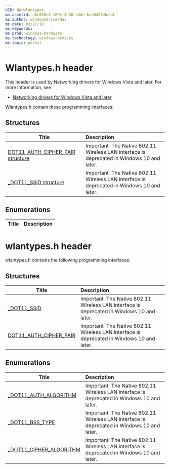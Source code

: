 ```yaml
---
UID: NA:wlantypes
ms.assetid: a8c636e3-169e-3e30-bdde-bae849febabd
ms.author: windowsdriverdev
ms.date: 02/27/18
ms.keywords: 
ms.prod: windows-hardware
ms.technology: windows-devices
ms.topic: portal
---
```


# Wlantypes.h header



This header is used by Networking drivers for Windows Vista and later. For more information, see
- [Networking drivers for Windows Vista and later](../_netvista/index.md)

Wlantypes.h contain these programming interfaces:


## Structures

| Title   | Description   |
| ---- |:---- |
| [DOT11_AUTH_CIPHER_PAIR structure](ns-wlantypes-dot11_auth_cipher_pair.md) | Important  The Native 802.11 Wireless LAN interface is deprecated in Windows 10 and later. |
| [_DOT11_SSID structure](ns-wlantypes-_dot11_ssid.md) | Important  The Native 802.11 Wireless LAN interface is deprecated in Windows 10 and later. |

## Enumerations

| Title   | Description   |
| ---- |:----

# wlantypes.h header



wlantypes.h contains the following programming interfaces:







## Structures
| Title | Description |
| ---- |:---- |
| [_DOT11_SSID](ns-wlantypes-_dot11_ssid.md) | Important  The Native 802.11 Wireless LAN interface is deprecated in Windows 10 and later. |
| [DOT11_AUTH_CIPHER_PAIR](ns-wlantypes-dot11_auth_cipher_pair.md) | Important  The Native 802.11 Wireless LAN interface is deprecated in Windows 10 and later. |


## Enumerations
| Title | Description |
| ---- |:---- |
| [_DOT11_AUTH_ALGORITHM](ne-wlantypes-_dot11_auth_algorithm.md) | Important  The Native 802.11 Wireless LAN interface is deprecated in Windows 10 and later. |
| [_DOT11_BSS_TYPE](ne-wlantypes-_dot11_bss_type.md) | Important  The Native 802.11 Wireless LAN interface is deprecated in Windows 10 and later. |
| [_DOT11_CIPHER_ALGORITHM](ne-wlantypes-_dot11_cipher_algorithm.md) | Important  The Native 802.11 Wireless LAN interface is deprecated in Windows 10 and later. |